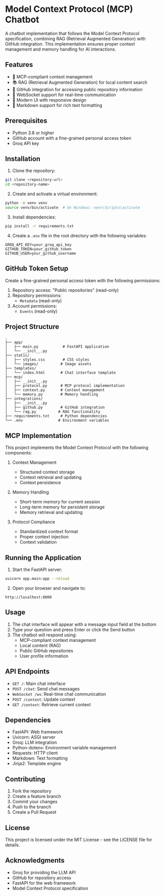 # Model Context Protocol (MCP) Chatbot

A chatbot implementation that follows the Model Context Protocol specification, combining RAG (Retrieval Augmented Generation) with GitHub integration. This implementation ensures proper context management and memory handling for AI interactions.

## Features

- 🤖 MCP-compliant context management
- 📚 RAG (Retrieval Augmented Generation) for local content search
- 🔗 GitHub integration for accessing public repository information
- 💬 WebSocket support for real-time communication
- 🎨 Modern UI with responsive design
- 📝 Markdown support for rich text formatting

## Prerequisites

- Python 3.8 or higher
- GitHub account with a fine-grained personal access token
- Groq API key

## Installation

1. Clone the repository:
```bash
git clone <repository-url>
cd <repository-name>
```

2. Create and activate a virtual environment:
```bash
python -m venv venv
source venv/bin/activate  # On Windows: venv\Scripts\activate
```

3. Install dependencies:
```bash
pip install -r requirements.txt
```

4. Create a `.env` file in the root directory with the following variables:
```env
GROQ_API_KEY=your_groq_api_key
GITHUB_TOKEN=your_github_token
GITHUB_USER=your_github_username
```

## GitHub Token Setup

Create a fine-grained personal access token with the following permissions:

1. Repository access: "Public repositories" (read-only)
2. Repository permissions:
   - `Metadata` (read-only)
3. Account permissions:
   - `Events` (read-only)

## Project Structure

```
.
├── app/
│   ├── main.py           # FastAPI application
│   └── __init__.py
├── static/
│   ├── styles.css        # CSS styles
│   └── images/          # Image assets
├── templates/
│   └── index.html       # Chat interface template
├── mcp/
│   ├── __init__.py
│   ├── protocol.py      # MCP protocol implementation
│   ├── context.py       # Context management
│   └── memory.py        # Memory handling
├── integrations/
│   ├── __init__.py
│   ├── github.py        # GitHub integration
│   └── rag.py          # RAG functionality
├── requirements.txt     # Python dependencies
└── .env                # Environment variables
```

## MCP Implementation

This project implements the Model Context Protocol with the following components:

1. Context Management
   - Structured context storage
   - Context retrieval and updating
   - Context persistence

2. Memory Handling
   - Short-term memory for current session
   - Long-term memory for persistent storage
   - Memory retrieval and updating

3. Protocol Compliance
   - Standardized context format
   - Proper context injection
   - Context validation

## Running the Application

1. Start the FastAPI server:
```bash
uvicorn app.main:app --reload
```

2. Open your browser and navigate to:
```
http://localhost:8000
```

## Usage

1. The chat interface will appear with a message input field at the bottom
2. Type your question and press Enter or click the Send button
3. The chatbot will respond using:
   - MCP-compliant context management
   - Local content (RAG)
   - Public GitHub repositories
   - User profile information

## API Endpoints

- `GET /`: Main chat interface
- `POST /chat`: Send chat messages
- `WebSocket /ws`: Real-time chat communication
- `POST /context`: Update context
- `GET /context`: Retrieve current context

## Dependencies

- FastAPI: Web framework
- Uvicorn: ASGI server
- Groq: LLM integration
- Python-dotenv: Environment variable management
- Requests: HTTP client
- Markdown: Text formatting
- Jinja2: Template engine

## Contributing

1. Fork the repository
2. Create a feature branch
3. Commit your changes
4. Push to the branch
5. Create a Pull Request

## License

This project is licensed under the MIT License - see the LICENSE file for details.

## Acknowledgments

- Groq for providing the LLM API
- GitHub for repository access
- FastAPI for the web framework
- Model Context Protocol specification
